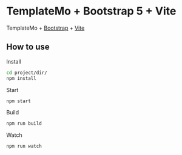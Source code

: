 # TemplateMo + Bootstrap 5 + Vite

TemplateMo + [Bootstrap](https://getbootstrap.com) + [Vite](https://vitejs.dev/)

## How to use
Install
```sh
cd project/dir/
npm install
```
Start
```sh
npm start
```
Build
```sh
npm run build
```
Watch
```sh
npm run watch
```
